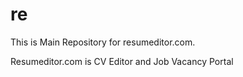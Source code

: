 # re
This is Main Repository for resumeditor.com.


Resumeditor.com is CV Editor and Job Vacancy Portal
